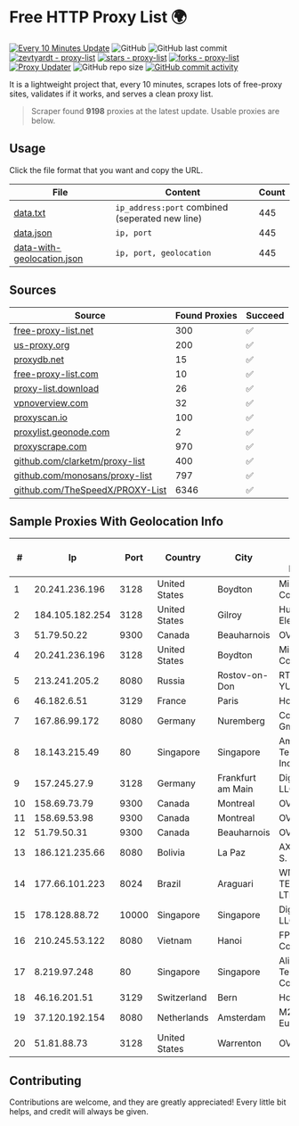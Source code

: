 
# Free HTTP Proxy List 🌍

[![Every 10 Minutes Update](https://github.com/mertguvencli/http-proxy-list/actions/workflows/main.yml/badge.svg?branch=main)](https://github.com/mertguvencli/http-proxy-list/actions/workflows/main.yml)
![GitHub](https://img.shields.io/github/license/mertguvencli/http-proxy-list)
![GitHub last commit](https://img.shields.io/github/last-commit/mertguvencli/http-proxy-list)
[![zevtyardt - proxy-list](https://img.shields.io/static/v1?label=zevtyardt&message=proxy-list&color=blue&logo=github)](https://github.com/zevtyardt/proxy-list "Go to GitHub repo")
[![stars - proxy-list](https://img.shields.io/github/stars/zevtyardt/proxy-list?style=social)](https://github.com/zevtyardt/proxy-list)
[![forks - proxy-list](https://img.shields.io/github/forks/zevtyardt/proxy-list?style=social)](https://github.com/zevtyardt/proxy-list)
[![Proxy Updater](https://github.com/zevtyardt/proxy-list/workflows/Proxy%20Updater/badge.svg)](https://github.com/zevtyardt/proxy-list/actions?query=workflow:"Proxy+Updater")
![GitHub repo size](https://img.shields.io/github/repo-size/zevtyardt/proxy-list)
[![GitHub commit activity](https://img.shields.io/github/commit-activity/m/zevtyardt/proxy-list?logo=commits)](https://github.com/zevtyardt/proxy-list/commits/main)

It is a lightweight project that, every 10 minutes, scrapes lots of free-proxy sites, validates if it works, and serves a clean proxy list.

> Scraper found **9198** proxies at the latest update. Usable proxies are below.

## Usage

Click the file format that you want and copy the URL.

|File|Content|Count|
|----|-------|-----|
|[data.txt](https://raw.githubusercontent.com/mertguvencli/http-proxy-list/main/proxy-list/data.txt)|`ip_address:port` combined (seperated new line)|445|
|[data.json](https://raw.githubusercontent.com/mertguvencli/http-proxy-list/main/proxy-list/data.json)|`ip, port`|445|
|[data-with-geolocation.json](https://raw.githubusercontent.com/mertguvencli/http-proxy-list/main/proxy-list/data-with-geolocation.json)|`ip, port, geolocation`|445|

## Sources

|Source|Found Proxies|Succeed|
|------|-------------|-------|
|[free-proxy-list.net](https://free-proxy-list.net)|300|✅|
|[us-proxy.org](https://www.us-proxy.org)|200|✅|
|[proxydb.net](http://proxydb.net)|15|✅|
|[free-proxy-list.com](https://free-proxy-list.com/?page=&port=&type%5B%5D=http&type%5B%5D=https&up_time=0&search=Search)|10|✅|
|[proxy-list.download](https://www.proxy-list.download/HTTP)|26|✅|
|[vpnoverview.com](https://vpnoverview.com/privacy/anonymous-browsing/free-proxy-servers)|32|✅|
|[proxyscan.io](https://www.proxyscan.io)|100|✅|
|[proxylist.geonode.com](https://proxylist.geonode.com/api/proxy-list?limit=300&page=1&sort_by=lastChecked&sort_type=desc&protocols=http,https)|2|✅|
|[proxyscrape.com](https://api.proxyscrape.com/v2/?request=displayproxies&protocol=http&timeout=10000&country=all&ssl=all&anonymity=all)|970|✅|
|[github.com/clarketm/proxy-list](https://raw.githubusercontent.com/clarketm/proxy-list/master/proxy-list-raw.txt)|400|✅|
|[github.com/monosans/proxy-list](https://raw.githubusercontent.com/monosans/proxy-list/main/proxies/http.txt)|797|✅|
|[github.com/TheSpeedX/PROXY-List](https://raw.githubusercontent.com/TheSpeedX/PROXY-List/master/http.txt)|6346|✅|


## Sample Proxies With Geolocation Info

|#|Ip|Port|Country|City|Internet Service Provider|
|-|--|----|-------|----|-------------------------|
|1|20.241.236.196|3128|United States|Boydton|Microsoft Corporation|
|2|184.105.182.254|3128|United States|Gilroy|Hurricane Electric LLC|
|3|51.79.50.22|9300|Canada|Beauharnois|OVH SAS|
|4|20.241.236.196|3128|United States|Boydton|Microsoft Corporation|
|5|213.241.205.2|8080|Russia|Rostov-on-Don|RTCOMM-YUG|
|6|46.182.6.51|3129|France|Paris|Hosteur SAS|
|7|167.86.99.172|8080|Germany|Nuremberg|Contabo GmbH|
|8|18.143.215.49|80|Singapore|Singapore|Amazon Technologies Inc.|
|9|157.245.27.9|3128|Germany|Frankfurt am Main|DigitalOcean, LLC|
|10|158.69.73.79|9300|Canada|Montreal|OVH SAS|
|11|158.69.53.98|9300|Canada|Montreal|OVH SAS|
|12|51.79.50.31|9300|Canada|Beauharnois|OVH SAS|
|13|186.121.235.66|8080|Bolivia|La Paz|AXS Bolivia S. A.|
|14|177.66.101.223|8024|Brazil|Araguari|WN TELECOM LTDA - ME|
|15|178.128.88.72|10000|Singapore|Singapore|DigitalOcean, LLC|
|16|210.245.53.122|8080|Vietnam|Hanoi|FPT Telecom Company|
|17|8.219.97.248|80|Singapore|Singapore|Alibaba (US) Technology Co., Ltd.|
|18|46.16.201.51|3129|Switzerland|Bern|Hosteur SA|
|19|37.120.192.154|8080|Netherlands|Amsterdam|M247 Europe SRL|
|20|51.81.88.73|3128|United States|Warrenton|OVH US LLC|



## Contributing

Contributions are welcome, and they are greatly appreciated! Every
little bit helps, and credit will always be given.

